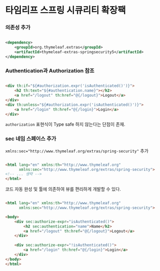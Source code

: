 # 타임리프 스프링 시큐리티 확장팩

### 의존성 추가

```xml

<dependency>
    <groupId>org.thymeleaf.extras</groupId>
    <artifactId>thymeleaf-extras-springsecurity5</artifactId>
</dependency>
```

### Authentication과 Authorization 참조

```html

<div th:if="${#authorization.expr('isAuthenticated()')}">
    <h2 th:text="${#authentication.name}"></h2>
    <a href="/logout" th:href="@{/logout}">Logout</a>
</div>
<div th:unless="${#authorization.expr('isAuthenticated()')}">
    <a href="/login" th:href="@{/login}">Login</a>
</div>
```

`authorization` 표현식이 Type safe 하지 않는다는 단점이 존재.

### sec 네임 스페이스 추가

`xmlns:sec="http://www.thymeleaf.org/extras/spring-security"` 추가

````html

<html lang="en" xmlns:th="http://www.thymeleaf.org"
      xmlns:sec="http://www.thymeleaf.org/extras/spring-security">
<!-- ... 생략 -->
</html>
````

코드 자동 완성 및 툴에 의존하여 뷰를 편리하게 개발할 수 있다.

````html

<html lang="en" xmlns:th="http://www.thymeleaf.org"
      xmlns:sec="http://www.thymeleaf.org/extras/spring-security">

<body>
    <div sec:authorize-expr="isAuthenticated()">
        <h2 sec:authentication="name">Name</h2>
        <a href="/logout" th:href="@{/logout}">Logout</a>
    </div>
    
    <div sec:authorize-expr="!isAuthenticated()">
        <a href="/login" th:href="@{/login}">Login</a>
    </div>
</body>
</html>
````